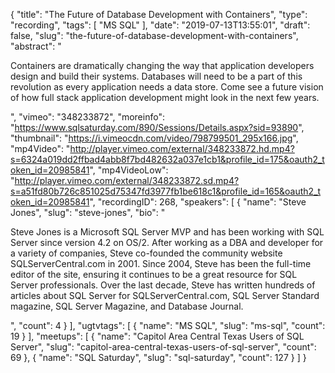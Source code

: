 {
  "title": "The Future of Database Development with Containers",
  "type": "recording",
  "tags": [
    "MS SQL"
  ],
  "date": "2019-07-13T13:55:01",
  "draft": false,
  "slug": "the-future-of-database-development-with-containers",
  "abstract": "<p>Containers are dramatically changing the way that application developers design and build their systems. Databases will need to be a part of this revolution as every application needs a data store. Come see a future vision of how full stack application development might look in the next few years.</p>",
  "vimeo": "348233872",
  "moreinfo": "https://www.sqlsaturday.com/890/Sessions/Details.aspx?sid=93890",
  "thumbnail": "https://i.vimeocdn.com/video/798799501_295x166.jpg",
  "mp4Video": "http://player.vimeo.com/external/348233872.hd.mp4?s=6324a019dd2ffbad4abb8f7bd482632a037e1cb1&profile_id=175&oauth2_token_id=20985841",
  "mp4VideoLow": "http://player.vimeo.com/external/348233872.sd.mp4?s=a51fd80b726c851025d75347fd3977fb1be618c1&profile_id=165&oauth2_token_id=20985841",
  "recordingID": 268,
  "speakers": [
    {
      "name": "Steve Jones",
      "slug": "steve-jones",
      "bio": "<p>Steve Jones is a Microsoft SQL Server MVP and has been working with SQL Server since version 4.2 on OS/2. After working as a DBA and developer for a variety of companies, Steve co-founded the community website SQLServerCentral.com in 2001. Since 2004, Steve has been the full-time editor of the site, ensuring it continues to be a great resource for SQL Server professionals. Over the last decade, Steve has written hundreds of articles about SQL Server for SQLServerCentral.com, SQL Server Standard magazine, SQL Server Magazine, and Database Journal.</p>",
      "count": 4
    }
  ],
  "ugtvtags": [
    {
      "name": "MS SQL",
      "slug": "ms-sql",
      "count": 19
    }
  ],
  "meetups": [
    {
      "name": "Capitol Area Central Texas Users of SQL Server",
      "slug": "capitol-area-central-texas-users-of-sql-server",
      "count": 69
    },
    {
      "name": "SQL Saturday",
      "slug": "sql-saturday",
      "count": 127
    }
  ]
}